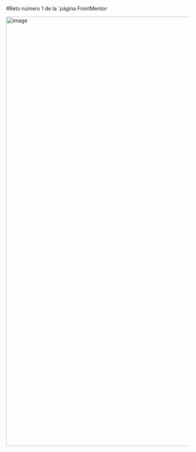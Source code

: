 #Reto número 1 de la ´página FrontMentor 

<img width="1173" alt="image" src="https://github.com/dsilvagu/challegue1fmentor/assets/126299004/b4a392b9-4b02-4237-833e-7def67847d52">
